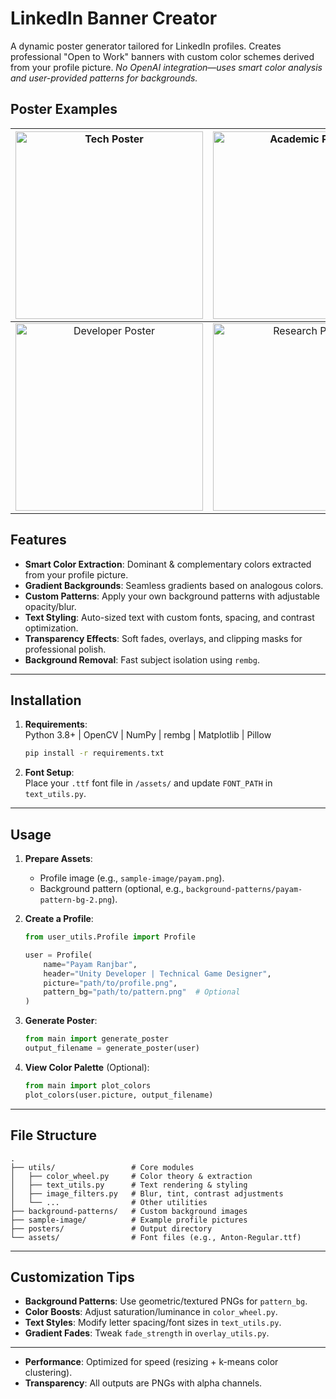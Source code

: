 # LinkedIn Banner Creator 

A dynamic poster generator tailored for LinkedIn profiles. Creates professional "Open to Work" banners with custom color schemes derived from your profile picture. *No OpenAI integration—uses smart color analysis and user-provided patterns for backgrounds.*

## Poster Examples
| [<img src="https://payam.pro/wp-content/uploads/2025/03/payam-poster.png" width="300" alt="Tech Poster">](#) | [<img src="https://payam.pro/wp-content/uploads/2025/03/yaro4-poster.png" width="300" alt="Academic Poster">](#) |
|:---:|:---:|
| [<img src="https://payam.pro/wp-content/uploads/2025/03/yaro-2-poster.png" width="300" alt="Developer Poster">](#) | [<img src="https://payam.pro/wp-content/uploads/2025/03/yaro-1-poster.png" width="300" alt="Research Poster">](#) |


## Features
- **Smart Color Extraction**: Dominant & complementary colors extracted from your profile picture.
- **Gradient Backgrounds**: Seamless gradients based on analogous colors.
- **Custom Patterns**: Apply your own background patterns with adjustable opacity/blur.
- **Text Styling**: Auto-sized text with custom fonts, spacing, and contrast optimization.
- **Transparency Effects**: Soft fades, overlays, and clipping masks for professional polish.
- **Background Removal**: Fast subject isolation using `rembg`.

---

##  Installation
1. **Requirements**:  
   Python 3.8+ | OpenCV | NumPy | rembg | Matplotlib | Pillow  
   ```bash
   pip install -r requirements.txt
   ```

2. **Font Setup**:  
   Place your `.ttf` font file in `/assets/` and update `FONT_PATH` in `text_utils.py`.

---

## Usage
1. **Prepare Assets**:
   - Profile image (e.g., `sample-image/payam.png`).
   - Background pattern (optional, e.g., `background-patterns/payam-pattern-bg-2.png`).

2. **Create a Profile**:
   ```python
   from user_utils.Profile import Profile

   user = Profile(
       name="Payam Ranjbar",
       header="Unity Developer | Technical Game Designer",
       picture="path/to/profile.png",
       pattern_bg="path/to/pattern.png"  # Optional
   )
   ```

3. **Generate Poster**:
   ```python
   from main import generate_poster
   output_filename = generate_poster(user)
   ```

4. **View Color Palette** (Optional):
   ```python
   from main import plot_colors
   plot_colors(user.picture, output_filename)
   ```

---

## File Structure
```
.
├── utils/                 # Core modules
│   ├── color_wheel.py     # Color theory & extraction
│   ├── text_utils.py      # Text rendering & styling
│   ├── image_filters.py   # Blur, tint, contrast adjustments
│   └── ...                # Other utilities
├── background-patterns/   # Custom background images
├── sample-image/          # Example profile pictures
├── posters/               # Output directory
└── assets/                # Font files (e.g., Anton-Regular.ttf)
```

---

## Customization Tips
- **Background Patterns**: Use geometric/textured PNGs for `pattern_bg`.
- **Color Boosts**: Adjust saturation/luminance in `color_wheel.py`.
- **Text Styles**: Modify letter spacing/font sizes in `text_utils.py`.
- **Gradient Fades**: Tweak `fade_strength` in `overlay_utils.py`.

---

- **Performance**: Optimized for speed (resizing + k-means color clustering).
- **Transparency**: All outputs are PNGs with alpha channels.

